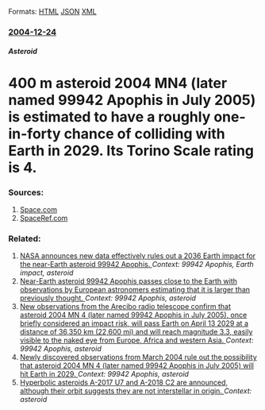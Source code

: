 
Formats: [HTML](/news/2004/12/24/400-m-asteroid-2004-mn4-later-named-99942-apophis-in-july-2005-is-estimated-to-have-a-roughly-one-in-forty-chance-of-colliding-with-earth.html)  [JSON](/news/2004/12/24/400-m-asteroid-2004-mn4-later-named-99942-apophis-in-july-2005-is-estimated-to-have-a-roughly-one-in-forty-chance-of-colliding-with-earth.json)  [XML](/news/2004/12/24/400-m-asteroid-2004-mn4-later-named-99942-apophis-in-july-2005-is-estimated-to-have-a-roughly-one-in-forty-chance-of-colliding-with-earth.xml)  

### [2004-12-24](/news/2004/12/24/index.md)

##### Asteroid
#  400 m asteroid 2004 MN4 (later named 99942 Apophis in July 2005) is estimated to have a roughly one-in-forty chance of colliding with Earth in 2029. Its Torino Scale rating is 4. 




### Sources:

1. [Space.com](http://space.com/scienceastronomy/asteroid_risk_041224.html)
2. [SpaceRef.com](http://www.spaceref.com/news/viewsr.html?pid=14887)

### Related:

1. [NASA announces new data effectively rules out a 2036 Earth impact for the near-Earth asteroid 99942 Apophis. ](/news/2013/01/13/nasa-announces-new-data-effectively-rules-out-a-2036-earth-impact-for-the-near-earth-asteroid-99942-apophis.md) _Context: 99942 Apophis, Earth impact, asteroid_
2. [Near-Earth asteroid 99942 Apophis passes close to the Earth with observations by European astronomers estimating that it is larger than previously thought. ](/news/2013/01/10/near-earth-asteroid-99942-apophis-passes-close-to-the-earth-with-observations-by-european-astronomers-estimating-that-it-is-larger-than-prev.md) _Context: 99942 Apophis, asteroid_
3. [ New observations from the Arecibo radio telescope confirm that asteroid 2004 MN 4 (later named 99942 Apophis in July 2005), once briefly considered an impact risk, will pass Earth on April 13 2029 at a distance of 36,350 km (22,600 mi) and will reach magnitude 3.3, easily visible to the naked eye from Europe, Africa and western Asia. ](/news/2005/02/4/new-observations-from-the-arecibo-radio-telescope-confirm-that-asteroid-2004-mn-4-later-named-99942-apophis-in-july-2005-once-briefly-co.md) _Context: 99942 Apophis, asteroid_
4. [ Newly discovered observations from March 2004 rule out the possibility that asteroid 2004 MN 4 (later named 99942 Apophis in July 2005) will hit Earth in 2029. ](/news/2004/12/27/newly-discovered-observations-from-march-2004-rule-out-the-possibility-that-asteroid-2004-mn-4-later-named-99942-apophis-in-july-2005-wil.md) _Context: 99942 Apophis, asteroid_
5. [Hyperbolic asteroids A-2017 U7 and A-2018 C2 are announced, although their orbit suggests they are not interstellar in origin. ](/news/2018/03/4/hyperbolic-asteroids-a-2017-u7-and-a-2018-c2-are-announced-although-their-orbit-suggests-they-are-not-interstellar-in-origin.md) _Context: asteroid_
